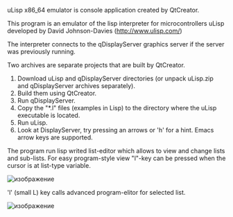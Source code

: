 uLisp x86_64 emulator is console application created by QtCreator.

This program is an emulator of the lisp interpreter for
microcontrollers uLisp developed by David Johnson-Davies (http://www.ulisp.com/)

The interpreter connects to the qDisplayServer graphics server if
the server was previously running.

Two archives are separate projects that are built by QtCreator.

1. Download uLisp and qDisplayServer directories (or unpack uLisp.zip and qDisplayServer archives separately).
2. Build them using QtCreator.
3. Run qDisplayServer.
4. Copy the "*.l" files (examples in Lisp) to the directory where the uLisp executable is located.
5. Run uLisp.
6. Look at DisplayServer, try pressing an arrows or 'h' for a hint.  Emacs arrow keys are supported.
   

The program run lisp writed list-editor which allows to view and change lists and sub-lists.
For easy program-style view "l"-key can be pressed when the cursor is at list-type variable. 

![изображение](https://github.com/user-attachments/assets/b2e23c9f-c9c1-4342-a7f5-51acd94c3fe5)

'l' (small L) key calls advanced program-elitor for selected list.

![изображение](https://github.com/user-attachments/assets/56cafdee-7145-4955-9389-0feb119ca4d2)

